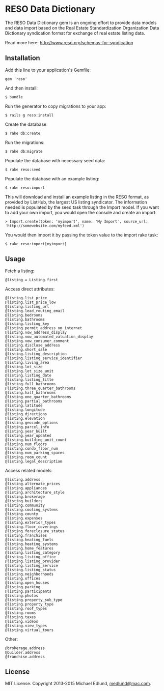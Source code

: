 # RESO Data Dictionary

The RESO Data Dictionary gem is an ongoing effort to provide data models and data import based on the Real Estate Standardization Organization Data Dictionary syndication format for exchange of real estate listing data.

Read more here:
http://www.reso.org/schemas-for-syndication

## Installation

Add this line to your application's Gemfile:

	gem 'reso'

And then install:

    $ bundle

Run the generator to copy migrations to your app:

    $ rails g reso:install

Create the database:

    $ rake db:create

Run the migrations:

    $ rake db:migrate

Populate the database with necessary seed data:

	$ rake reso:seed

Populate the database with an example listing:

	$ rake reso:import

This will download and install an example listing in the RESO format, as provided by ListHub, the largest US listing syndicator. The information needed is populated by the seed task through the Import model. If you want to add your own import, you would open the console and create an import:

	> Import.create(token: 'myimport', name: 'My Import', source_url: 'http://somewebsite.com/myfeed.xml')

You would then import it by passing the token value to the import rake task:

	$ rake reso:import[myimport]


## Usage

Fetch a listing:

	@listing = Listing.first

Access direct attributes:

	@listing.list_price
	@listing.list_price_low
	@listing.listing_url
	@listing.lead_routing_email
	@listing.bedrooms
	@listing.bathrooms
	@listing.listing_key
	@listing.permit_address_on_internet
	@listing.vow_address_display
	@listing.vow_automated_valuation_display
	@listing.vow_consumer_comment
	@listing.disclose_address
	@listing.short_sale
	@listing.listing_description
	@listing.listing_service_identifier
	@listing.living_area
	@listing.lot_size
	@listing.lot_size_unit
	@listing.listing_date
	@listing.listing_title
	@listing.full_bathrooms
	@listing.three_quarter_bathrooms
	@listing.half_bathrooms
	@listing.one_quarter_bathrooms
	@listing.partial_bathrooms
	@listing.latitude
	@listing.longitude
	@listing.directions
	@listing.elevation
	@listing.geocode_options
	@listing.parcel_info
	@listing.year_built
	@listing.year_updated
	@listing.building_unit_count
	@listing.num_floors
	@listing.condo_floor_num
	@listing.num_parking_spaces
	@listing.room_count
	@listing.legal_description

Access related models:

	@listing.address
	@listing.alternate_prices
	@listing.appliances
	@listing.architecture_style
	@listing.brokerage
	@listing.builders
	@listing.community
	@listing.cooling_systems
	@listing.county
	@listing.expenses
	@listing.exterior_types
	@listing.floor_coverings
	@listing.foreclosure_status
	@listing.franchises
	@listing.heating_fuels
	@listing.heating_systems
	@listing.home_features
	@listing.listing_category
	@listing.listing_office
	@listing.listing_provider
	@listing.listing_service
	@listing.listing_status
	@listing.neighborhoods
	@listing.offices
	@listing.open_houses
	@listing.parking
	@listing.participants
	@listing.photos
	@listing.property_sub_type
	@listing.property_type
	@listing.roof_types
	@listing.rooms
	@listing.taxes
	@listing.videos
	@listing.view_types
	@listing.virtual_tours

Other:

	@brokerage.address
	@builder.address
	@franchise.address

## License

MIT License. Copyright 2013-2015 Michael Edlund, medlund@mac.com.

  

